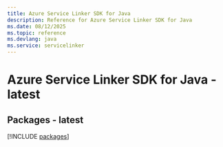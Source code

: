 ```yaml
---
title: Azure Service Linker SDK for Java
description: Reference for Azure Service Linker SDK for Java
ms.date: 08/12/2025
ms.topic: reference
ms.devlang: java
ms.service: servicelinker
---
```

# Azure Service Linker SDK for Java - latest
## Packages - latest
[!INCLUDE [packages](service-linker-index.md)]